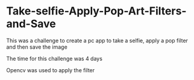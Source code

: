 #  Take-selfie-Apply-Pop-Art-Filters-and-Save

This was a challenge to create a pc app to take a selfie, apply a pop filter and then save the image

The time for this challenge was 4 days

Opencv was used to apply the filter
